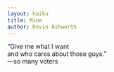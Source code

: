 ```yaml
---
layout: haiku
title: Mine
author: Kevin Ashworth
---
```


“Give me what I want<br>
and who cares about those guys.”<br>
—so many voters<br>
